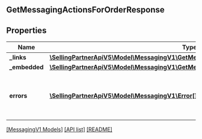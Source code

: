 ## GetMessagingActionsForOrderResponse

## Properties

Name | Type | Description | Notes
------------ | ------------- | ------------- | -------------
**_links** | [**\SellingPartnerApiV5\Model\MessagingV1\GetMessagingActionsForOrderResponseLinks**](GetMessagingActionsForOrderResponseLinks.md) |  | [optional]
**_embedded** | [**\SellingPartnerApiV5\Model\MessagingV1\GetMessagingActionsForOrderResponseEmbedded**](GetMessagingActionsForOrderResponseEmbedded.md) |  | [optional]
**errors** | [**\SellingPartnerApiV5\Model\MessagingV1\Error[]**](Error.md) | A list of error responses returned when a request is unsuccessful. | [optional]

[[MessagingV1 Models]](../) [[API list]](../../Api) [[README]](../../../README.md)
